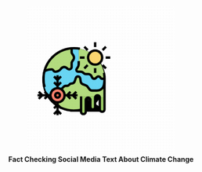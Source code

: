 <p align="center">
<img src="climate-check-logo.gif" alt="drawing" width="300"/>
  <br>
  <strong>Fact Checking Social Media Text About Climate Change</strong>
</p>
